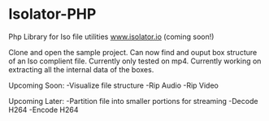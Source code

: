 # Isolator-PHP
Php Library for Iso file utilities
www.isolator.io (coming soon!)

Clone and open the sample project. Can now find and ouput box structure of an Iso complient file.
Currently only tested on mp4. Currently working on extracting all the internal data of the boxes.

Upcoming Soon:
-Visualize file structure
-Rip Audio
-Rip Video

Upcoming Later:
-Partition file into smaller portions for streaming
-Decode H264
-Encode H264

